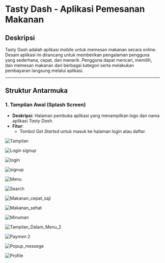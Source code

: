 # Tasty Dash - Aplikasi Pemesanan Makanan

## Deskripsi
Tasty Dash adalah aplikasi mobile untuk memesan makanan secara online. Desain aplikasi ini dirancang untuk memberikan pengalaman pengguna yang sederhana, cepat, dan menarik. Pengguna dapat mencari, memilih, dan memesan makanan dari berbagai kategori serta melakukan pembayaran langsung melalui aplikasi.

---

## Struktur Antarmuka

### 1. **Tampilan Awal (Splash Screen)**
   - **Deskripsi**: Halaman pembuka aplikasi yang menampilkan logo dan nama aplikasi *Tasty Dash*.
   - **Fitur**:
     - Tombol *Get Started* untuk masuk ke halaman login atau daftar.

![Tampilan](https://github.com/user-attachments/assets/5d38eb86-d52a-4d59-9816-dc97dda50bfe)

![Login signup](https://github.com/user-attachments/assets/4e64e11f-681a-4034-9871-ccc01440a102)

![login](https://github.com/user-attachments/assets/335d078f-b4eb-4b1e-b8f8-6c6a3e804c5a)

![signup](https://github.com/user-attachments/assets/583bdcf2-216b-4897-8fb2-52c65f2c4049)

![Menu](https://github.com/user-attachments/assets/4495f2d7-2e97-4df3-9de9-2e411cd132e5)

![Search](https://github.com/user-attachments/assets/149e6b9f-c0ce-4175-9024-671814ed2cca)

![Makanan_cepat_saji](https://github.com/user-attachments/assets/eceea979-d97f-4403-a1d0-755c6f57746e)

![Makanan_sehat](https://github.com/user-attachments/assets/343d2203-dc63-48da-85bf-7dfe8b7706e8)

![Minuman](https://github.com/user-attachments/assets/c1251cfe-e770-4b7d-9e87-0728cd627f61)

![Tampilan_Dalam_Menu_2](https://github.com/user-attachments/assets/69d03f66-31d2-4a71-9d7e-4b3778d77689)

![Paymen 2](https://github.com/user-attachments/assets/1277236c-ee1c-4894-a6b7-69a7682451cc)

![Popup_messege](https://github.com/user-attachments/assets/86e43fa9-6220-4ed1-bc97-20a52766acd0)

![Profile](https://github.com/user-attachments/assets/7684bd76-50d9-4841-b1c2-65012ae8292c)

